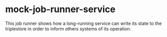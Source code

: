 # mock-job-runner-service

This job runner shows how a long-running service can write its state to the triplestore in order to inform others systems of its operation.
